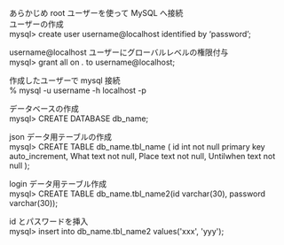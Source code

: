 あらかじめ root ユーザーを使って MySQL へ接続<br>
ユーザーの作成<br>
mysql> create user username@localhost identified by ‘password’;

username@localhost ユーザーにグローバルレベルの権限付与<br>
mysql> grant all on _._ to username@localhost;

作成したユーザーで mysql 接続<br>
% mysql -u username -h localhost -p

データベースの作成<br>
mysql> CREATE DATABASE db_name;

json データ用テーブルの作成<br>
mysql> CREATE TABLE db_name.tbl_name (
id int not null primary key auto_increment,
What text not null,
Place text not null,
Untilwhen text not null
);

login データ用テーブル作成<br>
mysql> CREATE TABLE db_name.tbl_name2(id varchar(30), password varchar(30));

id とパスワードを挿入<br>
mysql> insert into db_name.tbl_name2 values('xxx', 'yyy');
